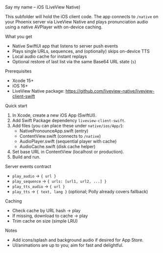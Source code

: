 Say my name – iOS (LiveView Native)

This subfolder will hold the iOS client code. The app connects to `/native` on your Phoenix server via LiveView Native and plays pronunciation audio using a native AVPlayer with on-device caching.

What you get
- Native SwiftUI app that listens to server push events
- Plays single URLs, sequences, and (optionally) skips on-device TTS
- Local audio cache for instant replays
- Optional restore of last list via the same Base64 URL state (`s`)

Prerequisites
- Xcode 15+
- iOS 16+
- LiveView Native package: https://github.com/liveview-native/liveview-client-swift

Quick start
1) In Xcode, create a new iOS App (SwiftUI).
2) Add Swift Package dependency `liveview-client-swift`.
3) Add files (you can place these under `native/ios/App/`):
   - NativePronounceApp.swift (entry)
   - ContentView.swift (connects to `/native`)
   - AudioPlayer.swift (sequential player with cache)
   - AudioCache.swift (disk cache helper)
4) Set base URL in ContentView (localhost or production).
5) Build and run.

Server events contract
- `play_audio` → `{ url }`
- `play_sequence` → `{ urls: [url1, url2, ...] }`
- `play_tts_audio` → `{ url }`
- `play_tts` → `{ text, lang }` (optional; Polly already covers fallback)

Caching
- Check cache by URL hash → play
- If missing, download to cache → play
- Trim cache on size (simple LRU)

Notes
- Add icons/splash and background audio if desired for App Store.
- UI/animations are up to you; aim for fast and delightful.

